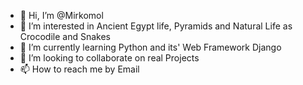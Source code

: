- 👋 Hi, I’m @Mirkomol
- 👀 I’m interested in Ancient Egypt life, Pyramids and Natural Life as Crocodile and Snakes
- 🌱 I’m currently learning Python and its' Web Framework Django
- 💞️ I’m looking to collaborate on real Projects
- 📫 How to reach me by Email

<!---
Mirkomol/Mirkomol is a ✨ special ✨ repository because its `README.md` (this file) appears on your GitHub profile.
You can click the Preview link to take a look at your changes.
--->
